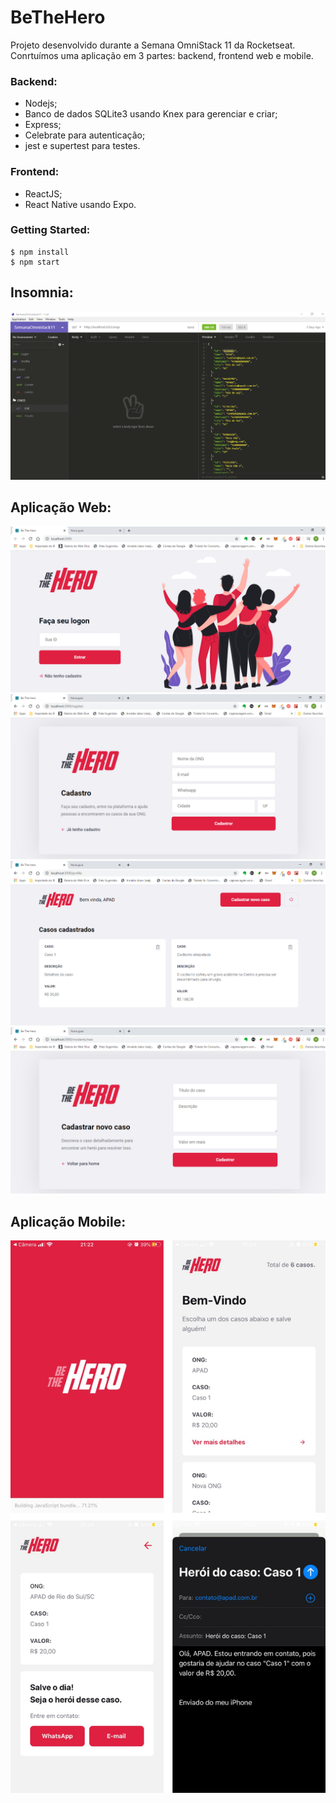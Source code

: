 # BeTheHero
Projeto desenvolvido durante a Semana OmniStack 11 da Rocketseat. Conrtuímos uma aplicação em 3 partes: backend, frontend web e mobile.

### Backend:
- Nodejs;
- Banco de dados SQLite3 usando Knex para gerenciar e criar;
- Express;
- Celebrate para autenticação;
- jest e supertest para testes.

### Frontend:
- ReactJS;
- React Native usando Expo.

### Getting Started:
```
$ npm install
$ npm start
```

## Insomnia:
![Screenshot Insomnia](https://github.com/lucasnfarias/BeTheHero/blob/master/docAssets/Insomnia.png)

## Aplicação Web:
![Logon Screen](https://github.com/lucasnfarias/BeTheHero/blob/master/docAssets/logonScreen.png)
![Ong Registration screen](https://github.com/lucasnfarias/BeTheHero/blob/master/docAssets/ongRegister.png)
![Profile screen](https://github.com/lucasnfarias/BeTheHero/blob/master/docAssets/webIncidents.png)
![New Incident screen](https://github.com/lucasnfarias/BeTheHero/blob/master/docAssets/newIncident.png)

## Aplicação Mobile:
![Mobile screens bundle](https://github.com/lucasnfarias/BeTheHero/blob/master/docAssets/mobileBundle.png)
